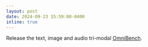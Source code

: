 ```yaml
---
layout: post
date: 2024-09-23 15:59:00-0400
inline: true
---
```


Release the text, image and audio tri-modal <a href="https://m-a-p.ai/OmniBench/">OmniBench</a>.
